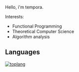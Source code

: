 Hello, i'm tempora.

Interests:
  - Functional Programming
  - Theoretical Computer Science
  - Algorithm analysis

## Languages

[![toplang](https://github-readme-stats.vercel.app/api/top-langs/?username=tempora&langs_count=5&layout=compact)](https://github.com/anuraghazra/github-readme-stats)
